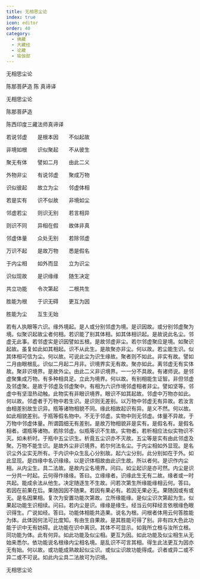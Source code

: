 ```yaml
---
title: 无相思尘论
index: true
icon: editor
order: 40
category:
  - 佛藏
  - 大藏经
  - 论藏
  - 瑜伽部
---
```


  无相思尘论  

陈那菩萨造  陈 真谛译  

无相思尘论  

陈那菩萨造  

陈西印度三藏法师真谛译  

若说邻虚　　是根本因　　不似起故  

非境如根　　识似聚起　　不从彼生  

聚无有体　　譬如二月　　由此二义  

外物非尘　　有说邻虚　　聚成万物  

识似彼起　　故立为尘　　邻虚体相  

若是实有　　识不似故　　非境如尘  

邻虚若尘　　则识无别　　若言相异  

则识不同　　异相在假　　故体非真  

邻虚体量　　众处无别　　若除邻虚  

万识不起　　是故万物　　悉是假名  

于内尘相　　如外而显　　立为识尘  

识似现故　　是识缘缘　　随生决定  

共立功能　　令次第起　　二根共生  

胜能为根　　于识无碍　　更互为因  

胜能为尘　　互生无始  

若有人执眼等六识。缘外境起。是人或分别邻虚为境。是识因故。或分别邻虚聚为境。似聚识起故尘者何相。若识能了别其体相。如其体相识起。是故说此名尘。邻虚无此事。若邻虚实是识因譬如五根。是故邻虚非尘。若尔邻虚聚应是境。如聚识起故。虽复如此如其相起。识不从此生。是故聚亦非尘。何以故。若尘能生识。似其体相可信为尘。何以故。可说此尘为识生缘故。聚者则不如此。非实有故。譬如二月由眼根乱。识似二月起二月非。识境界实无有故。聚亦如此。离邻虚无有实体故。聚非识境界。是故外尘。由此二义非识境界。一一分不具故。有诸师说。是邻虚聚集成万物。有多种相具足。立此为境界。何以故。有别相能生证智。非但邻虚及邻虚聚。是故于邻虚及邻虚聚中。有相为六识作境邻虚相者非尘。譬如坚等。邻虚中有坚湿热动触。此物实有非眼识境界。眼识不如其起故。邻虚中万物亦如此。何以故。邻虚者于万物中若生识。是识则无差别。以万物中邻虚无有异故。若汝言由相差别故生识异。瓶等诸物相貌不同。缘此相故起识有异。是义不然。何以故。如此相貌差别。于瓶等假名物中。不无于邻虚。实物中则无邻虚。体量不异故。于万物中邻虚体量。所谓圆细无有差别。是故万物相貌非是实有。是假名有。是假名相者。谓瓶等诸物。若除邻虚。似瓶等识不生故。实物者。若析相应法似实物识不灭。如未析时。于瓶中五尘识生。析竟五尘识亦不灭故。五尘等是实有由此邻虚及聚。万物不能生识。是故外尘非识境界。若尔何法名尘。于内尘相如外显现。是名识尘外尘实无所有。于内识中众生乱心分别故。起六尘分别。此分别如在于外。如此显现。是四缘中名识缘缘。以是识体相故由此识生故。所以者何。是识作内尘相。从内尘生。具二法故。是故内尘名境界。问曰。如尘起识是亦可然。内尘是识一分共一时起。云何得作缘缘。答曰。立缘缘者。识缘此生无有二故。缘者或一时共起。能成余法从他生。决定随逐生不生故。问若次第生所缘能缘相云何。答曰。若因在前果在后。果随因因不随果。若因有果必有。若因无果必无。果随因或有或无。是名因果相。复次为安置功能次第故。立所缘能缘。是似尘识次第起为生。似果起功能生识相续。问曰。若内尘是识。缘缘是缘生。经当云何释经言依根缘色眼识得生。广说如经。答曰。功能体相能共造果。说名为根。问根者体用云何答胜能为体。此体因何法可比度知。有由生自果故。是其胜能可得了别。非有四大色此功能于识中无有妨碍。此功能在识中离识。其体不可显示。如我所立根与汝所立根。同功能为体。此有何异。如此功能及似尘相。更互为因。如此功能及似尘相生从无始来悉尔。依功能说名根缘内尘相名境。是乱识不可言其相。得生此法更互为因亦无有始。何以故。或功能成熟故起似尘识。或似尘识故功能得成。识者或异二或不异二或不可说。如此内尘具二法故可为识境。  

无相思尘论  
